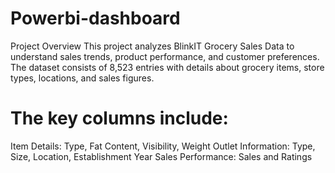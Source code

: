 # Powerbi-dashboard
Project Overview
This project analyzes BlinkIT Grocery Sales Data to understand sales trends, product performance, and customer preferences. The dataset consists of 8,523 entries with details about grocery items, store types, locations, and sales figures.

# The key columns include:
Item Details: Type, Fat Content, Visibility, Weight
Outlet Information: Type, Size, Location, Establishment Year
Sales Performance: Sales and Ratings
